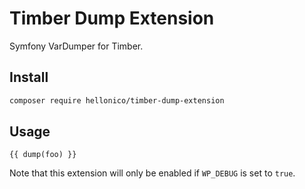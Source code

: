 # Timber Dump Extension

Symfony VarDumper for Timber.

## Install

```bash
composer require hellonico/timber-dump-extension
```

## Usage

```twig
{{ dump(foo) }}
```

Note that this extension will only be enabled if `WP_DEBUG` is set to `true`.
